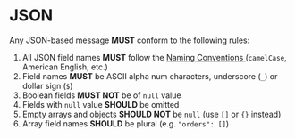 # JSON

Any JSON-based message **MUST** conform to the following rules:

1. All JSON field names **MUST** follow the [Naming Conventions ](../rest-api-guidelines/quality/evolution/naming-conventions.md)\(`camelCase`, American English, etc.\)
2. Field names **MUST** be ASCII alpha num characters, underscore \(`_`\) or dollar sign \(`$`\)
3. Boolean fields **MUST NOT** be of `null` value
4. Fields with `null` value **SHOULD** be omitted
5. Empty arrays and objects **SHOULD NOT**  be `null` \(use `[]` or `{}` instead\)
6. Array field names **SHOULD** be plural \(e.g. `"orders": []`\)

